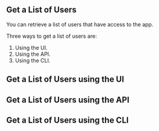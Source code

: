 ## Get a List of Users
You can retrieve a list of users that have access to the app.

Three ways to get a list of users are:

1. Using the UI.
2. Using the API.
3. Using the CLI.


## Get a List of Users using the UI






## Get a List of Users using the API






## Get a List of Users using the CLI
